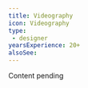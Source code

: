 ```yaml
---
title: Videography
icon: Videography
type:
 - designer
yearsExperience: 20+
alsoSee:
---
```


Content pending
